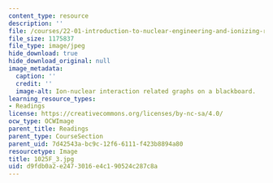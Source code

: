 ```yaml
---
content_type: resource
description: ''
file: /courses/22-01-introduction-to-nuclear-engineering-and-ionizing-radiation-fall-2016/d9fdb0a2e2473016e4c190524c287c8a_1025F_3.jpg
file_size: 1175837
file_type: image/jpeg
hide_download: true
hide_download_original: null
image_metadata:
  caption: ''
  credit: ''
  image-alt: Ion-nuclear interaction related graphs on a blackboard.
learning_resource_types:
- Readings
license: https://creativecommons.org/licenses/by-nc-sa/4.0/
ocw_type: OCWImage
parent_title: Readings
parent_type: CourseSection
parent_uid: 7d42543a-bc9c-12f6-6111-f423b8894a80
resourcetype: Image
title: 1025F_3.jpg
uid: d9fdb0a2-e247-3016-e4c1-90524c287c8a
---
```

